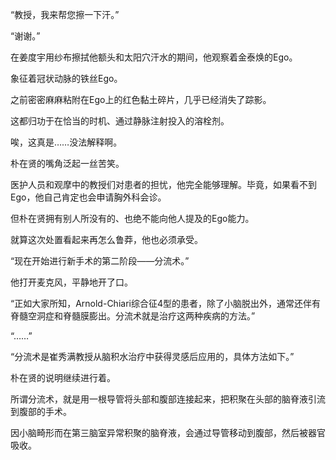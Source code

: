 “教授，我来帮您擦一下汗。”

“谢谢。”

在姜度宇用纱布擦拭他额头和太阳穴汗水的期间，他观察着金泰焕的Ego。

象征着冠状动脉的铁丝Ego。

之前密密麻麻粘附在Ego上的红色黏土碎片，几乎已经消失了踪影。

这都归功于在恰当的时机、通过静脉注射投入的溶栓剂。

唉，这真是……没法解释啊。

朴在贤的嘴角泛起一丝苦笑。

医护人员和观摩中的教授们对患者的担忧，他完全能够理解。毕竟，如果看不到Ego，他自己肯定也会申请胸外科会诊。

但朴在贤拥有别人所没有的、也绝不能向他人提及的Ego能力。

就算这次处置看起来再怎么鲁莽，他也必须承受。

“现在开始进行新手术的第二阶段——分流术。”

他打开麦克风，平静地开了口。

“正如大家所知，Arnold-Chiari综合征4型的患者，除了小脑脱出外，通常还伴有脊髓空洞症和脊髓膜膨出。分流术就是治疗这两种疾病的方法。”

“……”

“分流术是崔秀满教授从脑积水治疗中获得灵感后应用的，具体方法如下。”

朴在贤的说明继续进行着。

所谓分流术，就是用一根导管将头部和腹部连接起来，把积聚在头部的脑脊液引流到腹部的手术。

因小脑畸形而在第三脑室异常积聚的脑脊液，会通过导管移动到腹部，然后被器官吸收。